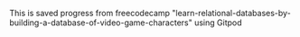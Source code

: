 This is saved progress from freecodecamp "learn-relational-databases-by-building-a-database-of-video-game-characters" using Gitpod
